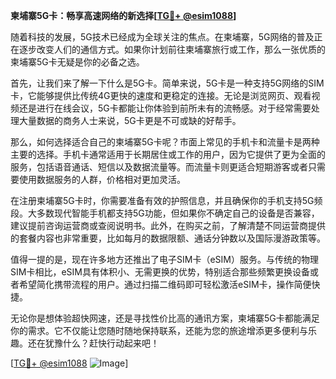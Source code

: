 **柬埔寨5G卡：畅享高速网络的新选择[[TG💪+ @esim1088](https://t.me/s/esim1088)]**

随着科技的发展，5G技术已经成为全球关注的焦点。在柬埔寨，5G网络的普及正在逐步改变人们的通信方式。如果你计划前往柬埔寨旅行或工作，那么一张优质的柬埔寨5G卡无疑是你的必备之选。

首先，让我们来了解一下什么是5G卡。简单来说，5G卡是一种支持5G网络的SIM卡，它能够提供比传统4G更快的速度和更稳定的连接。无论是浏览网页、观看视频还是进行在线会议，5G卡都能让你体验到前所未有的流畅感。对于经常需要处理大量数据的商务人士来说，5G卡更是不可或缺的好帮手。

那么，如何选择适合自己的柬埔寨5G卡呢？市面上常见的手机卡和流量卡是两种主要的选择。手机卡通常适用于长期居住或工作的用户，因为它提供了更为全面的服务，包括语音通话、短信以及数据流量等。而流量卡则更适合短期游客或者只需要使用数据服务的人群，价格相对更加灵活。

在注册柬埔寨5G卡时，你需要准备有效的护照信息，并且确保你的手机支持5G频段。大多数现代智能手机都支持5G功能，但如果你不确定自己的设备是否兼容，建议提前咨询运营商或查阅说明书。此外，在购买之前，了解清楚不同运营商提供的套餐内容也非常重要，比如每月的数据限额、通话分钟数以及国际漫游政策等。

值得一提的是，现在许多地方还推出了电子SIM卡（eSIM）服务。与传统的物理SIM卡相比，eSIM具有体积小、无需更换的优势，特别适合那些频繁更换设备或者希望简化携带流程的用户。通过扫描二维码即可轻松激活eSIM卡，操作简便快捷。

无论你是想体验超快网速，还是寻找性价比高的通讯方案，柬埔寨5G卡都能满足你的需求。它不仅能让您随时随地保持联系，还能为您的旅途增添更多便利与乐趣。还在犹豫什么？赶快行动起来吧！

[[TG💪+ @esim1088](https://t.me/s/esim1088) ![Image](https://i.postimg.cc/4NQfJmqS/Snipaste-2025-05-13-00-14-12.png)]